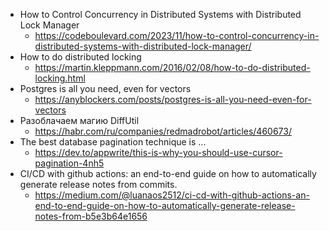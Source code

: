 - How to Control Concurrency in Distributed Systems with Distributed Lock Manager
  - https://codeboulevard.com/2023/11/how-to-control-concurrency-in-distributed-systems-with-distributed-lock-manager/
- How to do distributed locking
  - https://martin.kleppmann.com/2016/02/08/how-to-do-distributed-locking.html
- Postgres is all you need, even for vectors
  - https://anyblockers.com/posts/postgres-is-all-you-need-even-for-vectors
- Разоблачаем магию DiffUtil
  - https://habr.com/ru/companies/redmadrobot/articles/460673/
- The best database pagination technique is ...
  - https://dev.to/appwrite/this-is-why-you-should-use-cursor-pagination-4nh5
- CI/CD with github actions: an end-to-end guide on how to automatically generate release notes from commits.
  - https://medium.com/@luanaos2512/ci-cd-with-github-actions-an-end-to-end-guide-on-how-to-automatically-generate-release-notes-from-b5e3b64e1656
